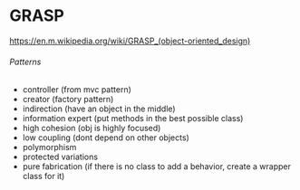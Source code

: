 # GRASP

https://en.m.wikipedia.org/wiki/GRASP_(object-oriented_design)

###### Patterns

- controller (from mvc pattern)
- creator (factory pattern)
- indirection (have an object in the middle)
- information expert (put methods in the best possible class)
- high cohesion (obj is highly focused)
- low coupling (dont depend on other objects)
- polymorphism
- protected variations
- pure fabrication (if there is no class to add a behavior, create a wrapper class for it)
